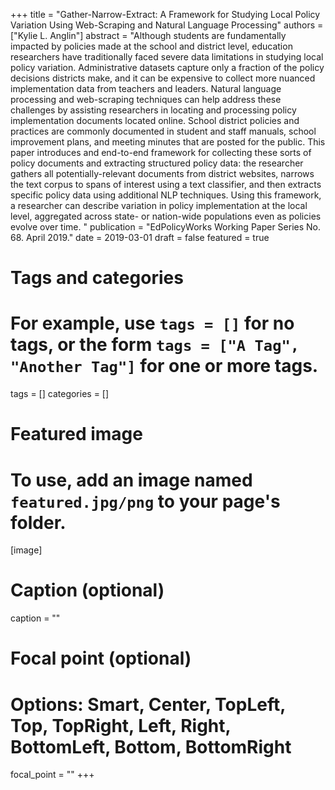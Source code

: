 +++
title = "Gather-Narrow-Extract: A Framework for Studying Local Policy Variation Using Web-Scraping and Natural Language Processing"
authors = ["Kylie L. Anglin"]
abstract = "Although students are fundamentally impacted by policies made at the school and district level, education researchers have traditionally faced severe data limitations in studying local policy variation. Administrative datasets capture only a fraction of the policy decisions districts make, and it can be expensive to collect more nuanced implementation data from teachers and leaders. Natural language processing and web-scraping techniques can help address these challenges by assisting researchers in locating and processing policy implementation documents located online. School district policies and practices are commonly documented in student and staff manuals, school improvement plans, and meeting minutes that are posted for the public. This paper introduces and end-to-end framework for collecting these sorts of policy documents and extracting structured policy data: the researcher gathers all potentially-relevant documents from district websites, narrows the text corpus to spans of interest using a text classifier, and then extracts specific policy data using additional NLP techniques. Using this framework, a researcher can describe variation in policy implementation at the local level, aggregated across state- or nation-wide populations even as policies evolve over time. "
publication = "EdPolicyWorks Working Paper Series No. 68. April 2019."
date = 2019-03-01
draft = false
featured = true

# Tags and categories
# For example, use `tags = []` for no tags, or the form `tags = ["A Tag", "Another Tag"]` for one or more tags.
tags = []
categories = []

# Featured image
# To use, add an image named `featured.jpg/png` to your page's folder.
[image]
  # Caption (optional)
  caption = ""

  # Focal point (optional)
  # Options: Smart, Center, TopLeft, Top, TopRight, Left, Right, BottomLeft, Bottom, BottomRight
  focal_point = ""
+++
